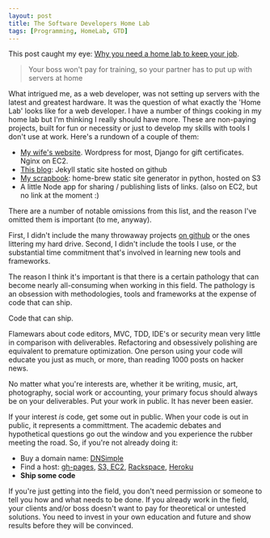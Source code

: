 ```yaml
---
layout: post
title: The Software Developers Home Lab
tags: [Programming, HomeLab, GTD]
---
```


This post caught my eye:
[Why you need a home lab to keep your job](http://www.theregister.co.uk/2013/02/07/home_lab_career_saver/).

<blockquote>Your boss won't pay for training, so your partner has to put up with servers at home</blockquote>

What intrigued me, as a web developer, was not setting up servers with the latest and greatest hardware. It was the question of what exactly the 'Home Lab' looks like for a web developer. I have a number of things cooking in my home lab but I'm thinking I really should have more. These are non-paying projects, built for fun or necessity or just to develop my skills with tools I don't use at work. Here's a rundown of a couple of them:

- [My wife's website](http://www.dollhousespa.com). Wordpress for most, Django for gift certificates. Nginx on EC2.
- [This blog](https://github.com/Andyvanee/andyvanee.github.com): Jekyll static site hosted on github
- [My scrapbook](http://scrapbook.andyvanee.com): home-brew static site generator in python, hosted on S3
- A little Node app for sharing / publishing lists of links. (also on EC2, but no link at the moment :)

There are a number of notable omissions from this list, and the reason I've omitted them is important (to me, anyway).

First, I didn't include the many throwaway projects [on github](https://github.com/Andyvanee?tab=repositories) or the ones littering my hard drive. Second, I didn't include the tools I use, or the substantial time commitment that's involved in learning new tools and frameworks.

The reason I think it's important is that there is a certain pathology that can become nearly all-consuming when working in this field. The pathology is an obsession with methodologies, tools and frameworks at the expense of code that can ship.

Code that can ship.

Flamewars about code editors, MVC, TDD, IDE's or security mean very little in comparison with deliverables. Refactoring and obsessively polishing are equivalent to premature optimization. One person using your code will educate you just as much, or more, than reading 1000 posts on hacker news.

No matter what you're interests are, whether it be writing, music, art, photography, social work or accounting, your primary focus should always be on your deliverables. Put your work in public. It has never been easier.

If your interest *is* code, get some out in public. When your code is out in public, it represents a committment. The academic debates and hypothetical questions go out the window and you experience the rubber meeting the road. So, if you're not already doing it:

- Buy a domain name: [DNSimple](https://dnsimple.com/)
- Find a host: [gh-pages](http://pages.github.com), [S3, EC2](http://aws.amazon.com), [Rackspace](http://www.rackspace.com/butt/servers/), [Heroku](http://www.heroku.com)
- **Ship some code**

If you're just getting into the field, you don't need permission or someone to tell you how and what needs to be done. If you already work in the field, your clients and/or boss doesn't want to pay for theoretical or untested solutions. You need to invest in your own education and future and show results before they will be convinced.
